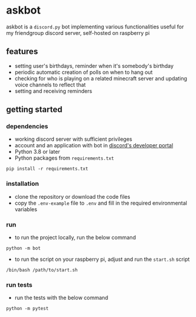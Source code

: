 # askbot

askbot is a `discord.py` bot implementing various functionalities useful for my friendgroup discord server, self-hosted on raspberry pi

## features

- setting user's birthdays, reminder when it's somebody's birthday
- periodic automatic creation of polls on when to hang out
- checking for who is playing on a related minecraft server and updating voice channels to reflect that
- setting and receiving reminders

## getting started

### dependencies

- working discord server with sufficient privileges
- account and an application with bot in [discord's developer portal](http://discordapp.com/developers/applications)
- Python 3.8 or later
- Python packages from `requirements.txt`

```
pip install -r requirements.txt
```

### installation

- clone the repository or download the code files
- copy the `.env-example` file to `.env` and fill in the required environmental variables

### run

- to run the project locally, run the below command

```
python -m bot
```

- to run the script on your raspberry pi, adjust and run the `start.sh` script

```
/bin/bash /path/to/start.sh
```

### run tests

- run the tests with the below command

```
python -m pytest
```
